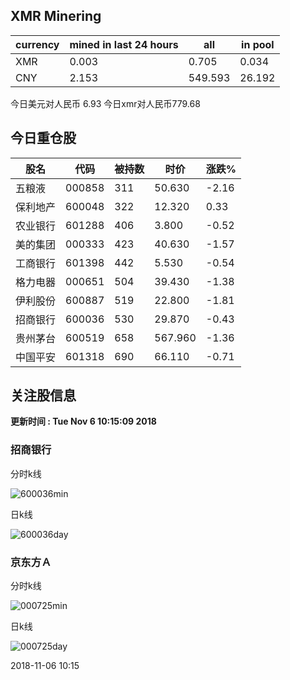 ## XMR Minering

|currency|mined in last 24 hours|all|in pool|
|---|---|---|---|
|XMR|0.003|0.705|0.034|
|CNY|2.153|549.593|26.192|

今日美元对人民币 6.93	今日xmr对人民币779.68


## 今日重仓股 

|股名|代码|被持数|时价|涨跌%|
|---|---|---|---|---|
|五粮液|000858|311|50.630|-2.16|
|保利地产|600048|322|12.320|0.33|
|农业银行|601288|406|3.800|-0.52|
|美的集团|000333|423|40.630|-1.57|
|工商银行|601398|442|5.530|-0.54|
|格力电器|000651|504|39.430|-1.38|
|伊利股份|600887|519|22.800|-1.81|
|招商银行|600036|530|29.870|-0.43|
|贵州茅台|600519|658|567.960|-1.36|
|中国平安|601318|690|66.110|-0.71|

## 关注股信息
**更新时间 : Tue Nov  6 10:15:09 2018**
### 招商银行 
分时k线

![600036min](http://image.sinajs.cn/newchart/min/n/sh600036.gif)

日k线

![600036day](http://image.sinajs.cn/newchart/daily/n/sh600036.gif)

### 京东方Ａ 
分时k线

![000725min](http://image.sinajs.cn/newchart/min/n/sz000725.gif)

日k线

![000725day](http://image.sinajs.cn/newchart/daily/n/sz000725.gif)

2018-11-06 10:15